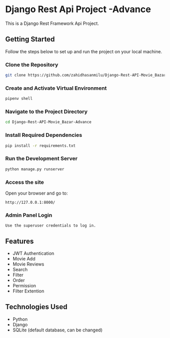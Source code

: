 # Django Rest Api Project -Advance

This is a Django Rest Framework Api Project.

## Getting Started

Follow the steps below to set up and run the project on your local machine.

### Clone the Repository
```bash
git clone https://github.com/zahidhasanmilu/Django-Rest-API-Movie_Bazar-Advance.git
```

### Create and Activate Virtual Environment
```bash
pipenv shell
```

### Navigate to the Project Directory
```bash
cd Django-Rest-API-Movie_Bazar-Advance
```

### Install Required Dependencies
```bash
pip install -r requirements.txt
```


### Run the Development Server
```bash
python manage.py runserver
```

### Access the site
Open your browser and go to:
```
http://127.0.0.1:8000/
```

### Admin Panel Login
```
Use the superuser credentials to log in.

```

## Features
- JWT Authentication 
- Movie Add
- Movie Reviews
- Search
- Filter
- Order
- Permission
- Filter Extention

## Technologies Used
- Python
- Django
- SQLite (default database, can be changed)
